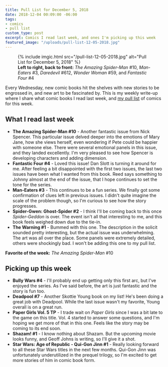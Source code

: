 ```yaml
---
title: Pull List for December 5, 2018
date: 2018-12-04 00:09:00 -06:00
tags:
- comics
- pull list
custom_type: post
excerpt: Comics I read last week, and ones I'm picking up this week
featured_image: "/uploads/pull-list-12-05-2018.jpg"
---
```


<figure class="extendout">
  {% include imgic.html src="/pull-list-12-05-2018.jpg" alt="Pull List for December 5, 2018" %}
  <figcaption><strong>Left to right, back to front:</strong> <em>The Amazing Spider-Man</em> #10, <em>Man-Eaters</em> #3, <em>Daredevil</em> #612, <em>Wonder Woman</em> #59, and <em>Fantastic Four</em> #4</figcaption>
</figure>

Every Wednesday, new comic books hit the shelves with new stories to be engrossed in, and new art to be fascinated by. This is my weekly write-up where I share what comic books I read last week, and [my pull list](/topics/#pull-list) of comics for this week.

## What I read last week

- **The Amazing Spider-Man #10** - Another fantastic issue from Nick Spencer. This particular issue delved deeper into the emotions of Mary Jane, how she views herself, even wondering if Pete could be happier with someone else. There were several emotional panels in this issue, and they landed excellently. I'm very pleased to see how Spencer is developing characters and adding dimension.
- **Fantastic Four #4** - Loved this issue! Dan Slott is turning it around for me. After feeling a bit disappointed with the first two issues, the last two issues have been what I wanted from this book. Reed says something to Johnny almost at the end of the issue, that I hope continues to set the tone for the series.
- **Man-Eaters #3** - This continues to be a fun series. We finally got some confirmation of clues left in previous issues. I didn't quite imagine the scale of the problem though, so I'm curious to see how the story progresses.
- **Spider-Gwen: Ghost-Spider #2** - I think I'll be coming back to this once _Spider-Geddon_ is over. The event isn't all that interesting to me, and this book feels weighed down due to the tie-in.
- **The Warning #1** - Bummed with this one. The description in the solicit sounded pretty interesting, but the actual issue was underwhelming. The art was all over the place. Some panels were extremely detailed, others were shockingly bad. I won't be adding this one to my pull list.

**Favorite of the week:** _The Amazing Spider-Man_ #10

## Picking up this week

- **Bully Wars #4** - I'll probably end up getting only this first arc, but I've enjoyed the series. As I've said before, the art is just fantastic and the story is fun too.
- **Deadpool #7** - Another Skottie Young book on my list! He's been doing a great job with Deadpool. While the last issue wasn't my favorite, Young overall is on a great run.
- **Paper Girls Vol. 5 TP** - I trade wait on _Paper Girls_ since I was a bit late to the game on this title. Vol. 4 started to answer some questions, and I'm hoping we get more of that in this one. Feels like the story may be coming to its end soon.
- **Shazam! #1** - I know nothing about Shazam. But the upcoming movie looks funny, and Geoff Johns is writing, so I'll give it a shot.
- **Star Wars: Age of Republic - Qui-Gon Jinn #1** - Really looking forward to all these Star Wars titles in the next few months. Qui-Gon Jinn was unfortunately underutilized in the prequel trilogy, so I'm excited to get more stories of him in comic book form.
